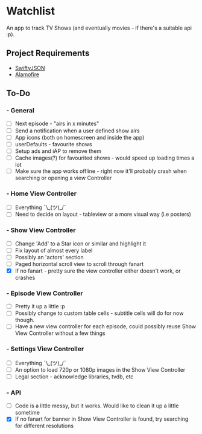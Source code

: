 # Watchlist
An app to track TV Shows (and eventually movies - if there's a suitable api :p).

## Project Requirements
- [SwiftyJSON](https://github.com/SwiftyJSON/SwiftyJSON)
- [Alamofire](https://github.com/Alamofire/Alamofire)

## To-Do

### - General
- [ ] Next episode - "airs in x minutes"
- [ ] Send a notification when a user defined show airs
- [ ] App icons (both on homescreen and inside the app)
- [ ] userDefaults - favourite shows
- [ ] Setup ads and iAP to remove them
- [ ] Cache images(?) for favourited shows - would speed up loading times a lot
- [ ] Make sure the app works offline - right now it'll probably crash when searching or opening a view Controller

### - Home View Controller
- [ ] Everything ¯\\\_(ツ)\_/¯
- [ ] Need to decide on layout - tableview or a more visual way (i.e posters)

### - Show View Controller
- [ ] Change 'Add' to a Star icon or similar and highlight it
- [ ] Fix layout of almost every label
- [ ] Possibly an 'actors' section
- [ ] Paged horizontal scroll view to scroll through fanart
- [x] If no fanart - pretty sure the view controller either doesn't work, or crashes

### - Episode View Controller
- [ ] Pretty it up a little :p
- [ ] Possibly change to custom table cells - subtitle cells will do for now though.
- [ ] Have a new view controller for each episode, could possibly reuse Show View Controller without a few things

### - Settings View Controller
- [ ] Everything ¯\\\_(ツ)\_/¯
- [ ] An option to load 720p or 1080p images in the Show View Controller
- [ ] Legal section - acknowledge libraries, tvdb, etc

### - API
- [ ] Code is a little messy, but it works. Would like to clean it up a little sometime
- [x] If no fanart for banner in Show View Controller is found, try searching for different resolutions
